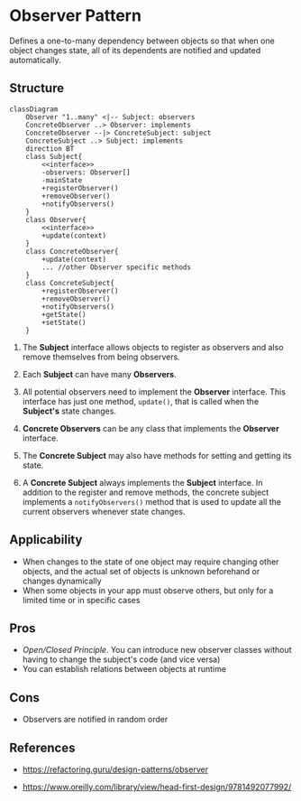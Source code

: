 # Observer Pattern

Defines a one-to-many dependency between objects so that when one object changes state, all of its dependents are notified and updated automatically.

## Structure

```mermaid
classDiagram
    Observer "1..many" <|-- Subject: observers
    ConcreteObserver ..> Observer: implements
    ConcreteObserver --|> ConcreteSubject: subject
    ConcreteSubject ..> Subject: implements
    direction BT
    class Subject{
        <<interface>>
        -observers: Observer[]
        -mainState
        +registerObserver()
        +removeObserver()
        +notifyObservers()
    }
    class Observer{
        <<interface>>
        +update(context)
    }
    class ConcreteObserver{
        +update(context)
        ... //other Observer specific methods
    }
    class ConcreteSubject{
        +registerObserver()
        +removeObserver()
        +notifyObservers()
        +getState()
        +setState()
    }
```

1. The **Subject** interface allows objects to register as observers and also remove themselves from being observers.

2. Each **Subject** can have many **Observers**.

3. All potential observers need to implement the **Observer** interface. This interface has just one method, `update()`, that is called when the **Subject's** state changes.

4. **Concrete Observers** can be any class that implements the **Observer** interface.

5. The **Concrete Subject** may also have methods for setting and getting its state.

6. A **Concrete Subject** always implements the **Subject** interface. In addition to the register and remove methods, the concrete subject implements a `notifyObservers()` method that is used to update all the current observers whenever state changes.

## Applicability
- When changes to the state of one object may require changing other objects, and the actual set of objects is unknown beforehand or changes dynamically
- When some objects in your app must observe others, but only for a limited time or in specific cases

## Pros
- _Open/Closed Principle_. You can introduce new observer classes without having to change the subject's code (and vice versa)
- You can establish relations between objects at runtime

## Cons
- Observers are notified in random order

## References
- https://refactoring.guru/design-patterns/observer

- https://www.oreilly.com/library/view/head-first-design/9781492077992/